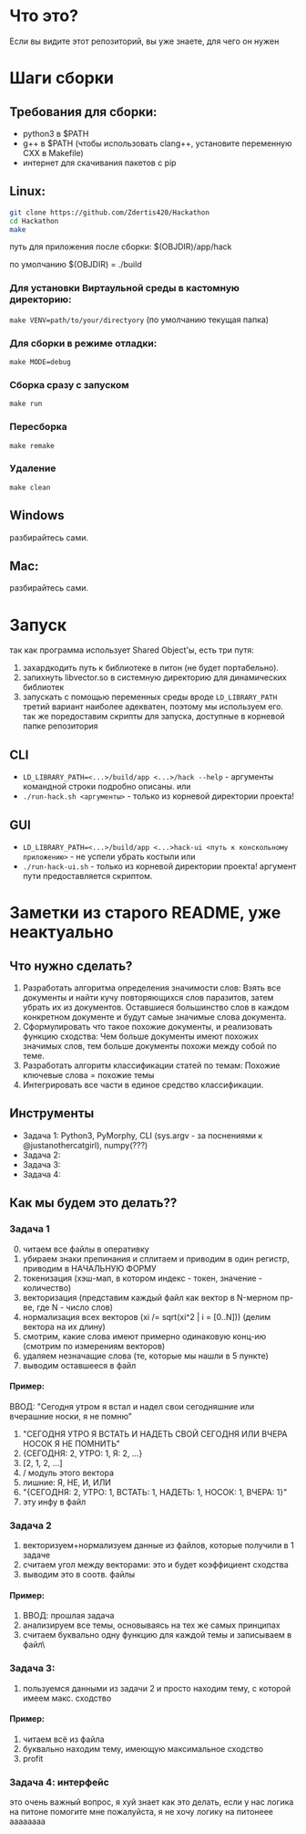 # Что это? 
Если вы видите этот репозиторий, вы уже знаете, для чего он нужен
# Шаги сборки
## Требования для сборки:
* python3 в \$PATH
* g++ в $PATH (чтобы использовать clang++, установите переменную CXX в Makefile)
* интернет для скачивания пакетов с pip
## Linux:
```sh
git clone https://github.com/Zdertis420/Hackathon
cd Hackathon
make
```
путь для приложения после сборки: $(OBJDIR)/app/hack

по умолчанию $(OBJDIR) = ./build

### Для установки Виртаульной среды в кастомную директорию:
`make VENV=path/to/your/directyory` (по умолчанию текущая папка)
### Для сборки в режиме отладки:
`make MODE=debug`
### Сборка сразу с запуском
`make run`
### Пересборка
`make remake`
### Удаление
`make clean`
## Windows
разбирайтесь сами.
## Mac:
разбирайтесь сами.

# Запуск
так как программа использует Shared Object'ы, есть три путя:
1. захардкодить путь к библиотеке в питон (не будет портабельно). 
2. запихнуть libvector.so в системную директорию для динамических библиотек
3. запускать с помощью переменных среды вроде `LD_LIBRARY_PATH`
третий вариант наиболее адекватен, поэтому мы используем его.
так же поредоставим скрипты для запуска, доступные в корневой папке репозитория
## CLI
* `LD_LIBRARY_PATH=<...>/build/app <...>/hack --help` - аргументы командной строки подробно описаны.
или
* `./run-hack.sh <аргументы>` - только из корневой директории проекта!
## GUI
* `LD_LIBRARY_PATH=<...>/build/app <...>hack-ui <путь к конскольному приложению>` - не успели убрать костыли
или
* `./run-hack-ui.sh` - только из корневой директории проекта! аргумент пути предоставляется скриптом.

# Заметки из старого README, уже неактуально
## Что нужно сделать?
1. Разработать алгоритма определения значимости слов:
   Взять все документы и найти кучу повторяющихся слов паразитов, затем убрать их из документов. 
   Оставшиеся большинство слов в каждом конкретном документе и будут самые значимые слова документа.
2. Сформулировать что такое похожие документы, и реализовать функцию сходства:
   Чем больше документы имеют похожих значимых слов, тем больше документы похожи между собой по теме.
3. Разработать алгоритм классификации статей по темам:
   Похожие ключевые слова = похожие темы
4. Интегрировать все части в единое средство классификации.

## Инструменты
* Задачa 1: Python3, PyMorphy, CLI (sys.argv - за поснениями к @justanothercatgirl), numpy(???)
* Задача 2: 
* Задача 3: 
* Задача 4: 
## Как мы будем это делать??
### Задача 1
0. читаем все файлы в оперативку
1. убираем знаки препинания и сплитаем и приводим в один регистр, приводим в НАЧАЛЬНУЮ ФОРМУ
2. токенизация (хэш-мап, в котором индекс - токен, значение - количество)
3. векторизация (представим каждый файл как вектор в N-мерном пр-ве, где N - число слов)
4. нормализация всех векторов (xi /= sqrt(xi^2 | i = [0..N])) (делим вектора на их длину)
5. смотрим, какие слова имеют примерно одинаковую конц-ию (смотрим по измерениям векторов)
6. удаляем незначащие слова (те, которые мы нашли в 5 пункте)
7. выводим оставшееся в файл
#### Пример: 
ВВОД: "Сегодня утром я встал и надел свои сегодняшние или вчерашние носки, я не помню"
1. "СЕГОДНЯ УТРО Я ВСТАТЬ И НАДЕТЬ СВОЙ СЕГОДНЯ ИЛИ ВЧЕРА НОСОК Я НЕ ПОМНИТЬ"
2. {СЕГОДНЯ: 2, УТРО: 1, Я: 2, ...}
3. [2, 1, 2, ...] 
4. / модуль этого вектора
5. лишние: Я, НЕ, И, ИЛИ
6. "{СЕГОДНЯ: 2, УТРО: 1, ВСТАТЬ: 1, НАДЕТЬ: 1, НОСОК: 1, ВЧЕРА: 1}"
7. эту инфу в файл
### Задача 2
1. векторизуем+нормализуем данные из файлов, которые получили в 1 задаче
2. считаем угол между векторами: это и будет коэффициент сходства
3. выводим это в соотв. файлы
#### Пример:
1. ВВОД: прошлая задача
2. анализируем все темы, основываясь на тех же самых принципах
3. считаем буквально одну функцию для каждой темы и записываем в файл\
### Задача 3:
1. пользуемся данными из задачи 2 и просто находим тему, с которой имеем макс. сходство
#### Пример:
1. читаем всё из файла
2. буквально находим тему, имеющую максимальное сходство
3. profit
### Задача 4: интерфейс
это очень важный вопрос,  я хуй знает как это делать, если у нас логика на питоне
помогите мне пожалуйста, я не хочу логику на питонеее аааааааа
